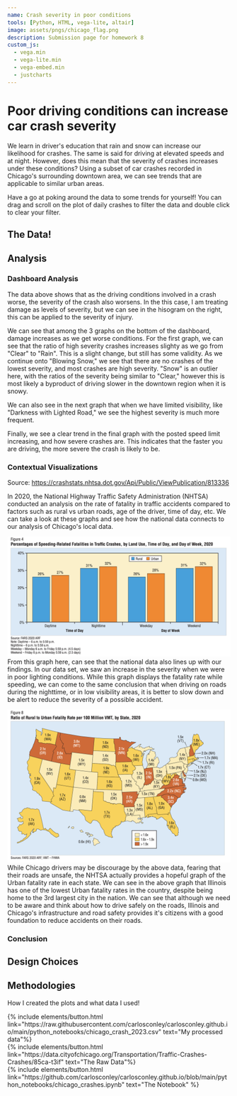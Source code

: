 ```yaml
---
name: Crash severity in poor conditions
tools: [Python, HTML, vega-lite, altair]
image: assets/pngs/chicago_flag.png
description: Submission page for homework 8
custom_js:
  - vega.min
  - vega-lite.min
  - vega-embed.min
  - justcharts
---
```


# Poor driving conditions can increase car crash severity

We learn in driver's education that rain and snow can increase our likelihood for crashes. The same is said for driving at elevated speeds and at night. However, does this mean that the severity of crashes increases under these conditions? Using a subset of car crashes recorded in Chicago's surrounding downtown area, we can see trends that are applicable to similar urban areas.

Have a go at poking around the data to some trends for yourself! You can drag and scroll on the plot of daily crashes to filter the data and double click to clear your filter.

## The Data!
<vegachart schema-url="{{ site.baseurl }}/assets/json/crashes_chart.json" style="width: 100%"></vegachart>

## Analysis

### Dashboard Analysis
The data above shows that as the driving conditions involved in a crash worse, the severity of the crash also worsens. In the this case, I am treating damage as levels of severity, but we can see in the hisogram on the right, this can be applied to the severity of injury.

We can see that among the 3 graphs on the bottom of the dashboard, damage increases as we get worse conditions. For the first graph, we can see that the ratio of high severity crashes increases slighty as we go from "Clear" to "Rain". This is a slight change, but still has some validity. As we continue onto "Blowing Snow," we see that there are no crashes of the lowest severity, and most crashes are high severity. "Snow" is an outlier here, with the ratios of the severity being similar to "Clear," however this is most likely a byproduct of driving slower in the downtown region when it is snowy.

We can also see in the next graph that when we have limited visibility, like "Darkness with Lighted Road," we see the highest severity is much more frequent.

Finally, we see a clear trend in the final graph with the posted speed limit increasing, and how severe crashes are. This indicates that the faster you are driving, the more severe the crash is likely to be.

### Contextual Visualizations
Source: https://crashstats.nhtsa.dot.gov/Api/Public/ViewPublication/813336

In 2020, the National Highway Traffic Safety Administration (NHTSA) conducted an analysis on the rate of fatality in traffic accidents compared to factors such as rural vs urban roads, age of the driver, time of day, etc. We can take a look at these graphs and see how the national data connects to our analysis of Chicago's local data.

![NHTSA graph of fatality rate when speeding](/assets/pngs/nhtsa_speeding_fatal.png)
From this graph here, can see that the national data also lines up with our findings. In our data set, we saw an increase in the severity when we were in poor lighting conditions. While this graph displays the fatality rate while speeding, we can come to the same conclusion that when driving on roads during the nighttime, or in low visibility areas, it is better to slow down and be alert to reduce the severity of a possible accident.

![NHTSA graph of fataility rate per state](/assets/pngs/nhtsa_nat_fatal.png)
While Chicago drivers may be discourage by the above data, fearing that their roads are unsafe, the NHTSA actually provides a hopeful graph of the Urban fatality rate in each state. We can see in the above graph that Illinois has one of the lowest Urban fatality rates in the country, despite being home to the 3rd largest city in the nation. We can see that although we need to be aware and think about how to drive safely on the roads, Illinois and Chicago's infrastructure and road safety provides it's citizens with a good foundation to reduce accidents on their roads.

### Conclusion






## Design Choices



## Methodologies

How I created the plots and what data I used!

<div class="left">
{% include elements/button.html link="https://raw.githubusercontent.com/carlosconley/carlosconley.github.io/main/python_notebooks/chicago_crash_2023.csv" text="My processed data"%}
</div>
<div class="right">
{% include elements/button.html link="https://data.cityofchicago.org/Transportation/Traffic-Crashes-Crashes/85ca-t3if" text="The Raw Data"%}
</div>


<div class="left">
{% include elements/button.html link="https://github.com/carlosconley/carlosconley.github.io/blob/main/python_notebooks/chicago_crashes.ipynb" text="The Notebook" %}